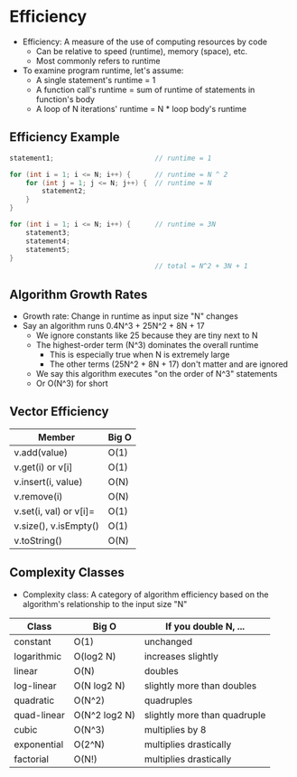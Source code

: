 # Efficiency

- Efficiency: A measure of the use of computing resources by code
  - Can be relative to speed (runtime), memory (space), etc.
  - Most commonly refers to runtime
- To examine program runtime, let's assume:
  - A single statement's runtime = 1
  - A function call's runtime = sum of runtime of statements in function's body
  - A loop of N iterations' runtime = N * loop body's runtime

## Efficiency Example

```c++
statement1;                         // runtime = 1

for (int i = 1; i <= N; i++) {      // runtime = N ^ 2
    for (int j = 1; j <= N; j++) {  // runtime = N
        statement2;
    }
}

for (int i = 1; i <= N; i++) {      // runtime = 3N
    statement3;
    statement4;
    statement5;
}
                                    // total = N^2 + 3N + 1
```

## Algorithm Growth Rates

- Growth rate: Change in runtime as input size "N" changes
- Say an algorithm runs 0.4N^3 + 25N^2 + 8N + 17
  - We ignore constants like 25 because they are tiny next to N
  - The highest-order term (N^3) dominates the overall runtime
    - This is especially true when N is extremely large
    - The other terms (25N^2 + 8N + 17) don't matter and are ignored
  - We say this algorithm executes "on the order of N^3" statements
  - Or O(N^3) for short

## Vector Efficiency

| Member                 | Big O |
|------------------------|-------|
| v.add(value)           | O(1)  |
| v.get(i) or v[i]       | O(1)  |
| v.insert(i, value)     | O(N)  |
| v.remove(i)            | O(N)  |
| v.set(i, val) or v[i]= | O(1)  |
| v.size(), v.isEmpty()  | O(1)  |
| v.toString()           | O(N)  |

## Complexity Classes

- Complexity class: A category of algorithm efficiency based on the algorithm's relationship to the input size "N"

| Class       | Big O         | If you double N, ...         |
|-------------|---------------|------------------------------|
| constant    | O(1)          | unchanged                    |
| logarithmic | O(log2 N)     | increases slightly           |
| linear      | O(N)          | doubles                      |
| log-linear  | O(N log2 N)   | slightly more than doubles   |
| quadratic   | O(N^2)        | quadruples                   |
| quad-linear | O(N^2 log2 N) | slightly more than quadruple |
| cubic       | O(N^3)        | multiplies by 8              |
| exponential | O(2^N)        | multiplies drastically       |
| factorial   | O(N!)         | multiplies drastically       |
